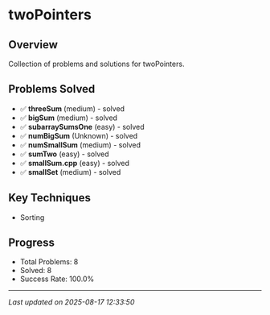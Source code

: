 # twoPointers

## Overview
Collection of problems and solutions for twoPointers.

## Problems Solved
- ✅ **threeSum** (medium) - solved
- ✅ **bigSum** (medium) - solved
- ✅ **subarraySumsOne** (easy) - solved
- ✅ **numBigSum** (Unknown) - solved
- ✅ **numSmallSum** (medium) - solved
- ✅ **sumTwo** (easy) - solved
- ✅ **smallSum.cpp** (easy) - solved
- ✅ **smallSet** (medium) - solved

## Key Techniques
- Sorting

## Progress
- Total Problems: 8
- Solved: 8
- Success Rate: 100.0%

---
*Last updated on 2025-08-17 12:33:50*

